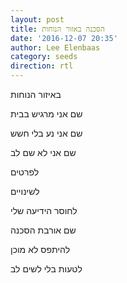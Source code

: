 ```yaml
---
layout: post
title: הסכנה באזור הנוחות
date: '2016-12-07 20:35'
author: Lee Elenbaas
category: seeds
direction: rtl
---
```


באיזור הנוחות

שם אני מרגיש בבית

שם אני נע בלי חשש

שם אני לא שם לב

לפרטים

לשינויים

לחוסר הידיעה שלי

שם אורבת הסכנה

להיתפס לא מוכן

לטעות בלי לשים לב
